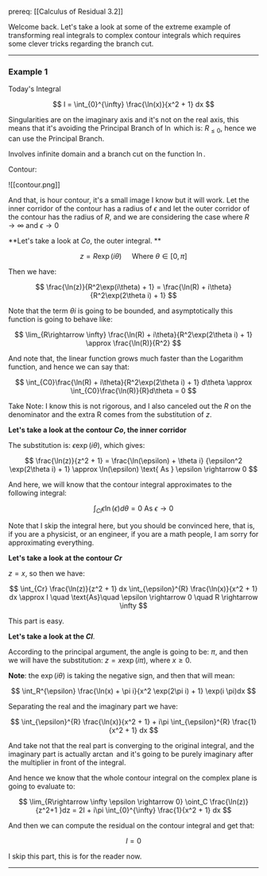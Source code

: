 prereq: [[Calculus of Residual 3.2]]

Welcome back. Let's take a look at some of the extreme example of transforming real integrals to complex contour integrals which requires some clever tricks regarding the branch cut. 

---
### Example 1
Today's Integral

$$
I  = \int_{0}^{\infty} \frac{\ln(x)}{x^2 + 1} dx
$$

Singularities are on the imaginary axis and it's not on the real axis, this means that it's avoiding the Principal Branch of $\ln$ which is: $R_{\leq 0}$, hence we can use the Principal Branch. 

Involves infinite domain and a branch cut on the function $\ln$. 

Contour: 

 ![[contour.png]]

And that, is hour contour, it's a small image I know but it will work. Let the inner corridor of the contour has a radius of $\epsilon$ and let the outer corridor of the contour has the radius of $R$, and we are considering the case where $R\rightarrow \infty$ and $\epsilon \rightarrow 0$

**Let's take a look at $Co$, the outer integral. **

$$
z = R\exp(i\theta) \quad \text{ Where } \theta \in [0, \pi]
$$

Then we have: 

$$
\frac{\ln(z)}{R^2\exp(i\theta) + 1} = \frac{\ln(R) + i\theta}{R^2\exp(2\theta i) + 1}
$$

Note that the term $\theta i$ is going to be bounded, and asymptotically this function is going to behave like: 

$$
\lim_{R\rightarrow \infty} 
\frac{\ln(R) + i\theta}{R^2\exp(2\theta i) + 1}
 \approx \frac{\ln(R)}{R^2}
$$

And note that, the linear function grows much faster than the Logarithm function, and hence we can say that: 

$$
\int_{C0}\frac{\ln(R) + i\theta}{R^2\exp(2\theta i) + 1} d\theta 
\approx 
\int_{C0}\frac{\ln(R)}{R}d\theta = 0
$$

Take Note: I know this is not rigorous, and I also canceled out the $R$ on the denominator and the extra R comes from the substitution of $z$. 

**Let's take a look at the contour $Co$, the inner corridor**

The substitution is: $\epsilon\exp(i\theta)$, which gives: 

$$
\frac{\ln(z)}{z^2 + 1} = \frac{\ln(\epsilon) + \theta i} {\epsilon^2 \exp(2\theta i) + 1} \approx \ln(\epsilon) 
\text{  As } \epsilon \rightarrow 0
$$

And here, we will know that the contour integral approximates to the following integral: 

$$
\int_{Ci} \epsilon\ln(\epsilon) d\theta = 0 \text{ As }\epsilon \rightarrow 0 
$$

Note that I skip the integral here, but you should be convinced here, that is, if you are a physicist, or an engineer, if you are a math people, I am sorry for approximating everything. 

**Let's take a look at the contour $Cr$** 

$z = x$, so then we have: 

$$
\int_{Cr} \frac{\ln(z)}{z^2 + 1} dx \int_{\epsilon}^{R} \frac{\ln(x)}{x^2 + 1} dx  \approx I 
\quad \text{As}\quad 
\epsilon \rightarrow 0 \quad R \rightarrow \infty
$$

This part is easy. 

**Let's take a look at the $Cl$**. 

According to the principal argument, the angle is going to be: $\pi$, and then we will have the substitution: $z = x \exp(i\pi)$, where $x \geq 0$. 

**Note**: the $\exp(i\theta)$ is taking the negative sign, and then that will mean: 

$$
\int_R^{\epsilon} \frac{\ln(x) + \pi i}{x^2 \exp(2\pi i) + 1} \exp(i \pi)dx
$$

Separating the real and the imaginary part we have: 

$$
\int_{\epsilon}^{R}
\frac{\ln(x)}{x^2 + 1} + i\pi \int_{\epsilon}^{R} \frac{1}{x^2 + 1} dx
$$

And take not that the real part is converging to the original integral, and the imaginary part is actually $\arctan$ and it's going to be purely imaginary after the multiplier in front of the integral. 

And hence we know that the whole contour integral on the complex plane is going to evaluate to: 

$$
\lim_{R\rightarrow \infty \epsilon \rightarrow 0}
\oint_C \frac{\ln(z)}{z^2+1 }dz = 2I + i\pi \int_{0}^{\infty} \frac{1}{x^2 + 1} dx 
$$

And then we can compute the residual on the contour integral and get that: 

$$
I = 0
$$

I skip this part, this is for the reader now. 


---